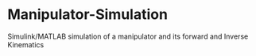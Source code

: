 # Manipulator-Simulation
Simulink/MATLAB simulation of a manipulator and its forward and Inverse Kinematics
